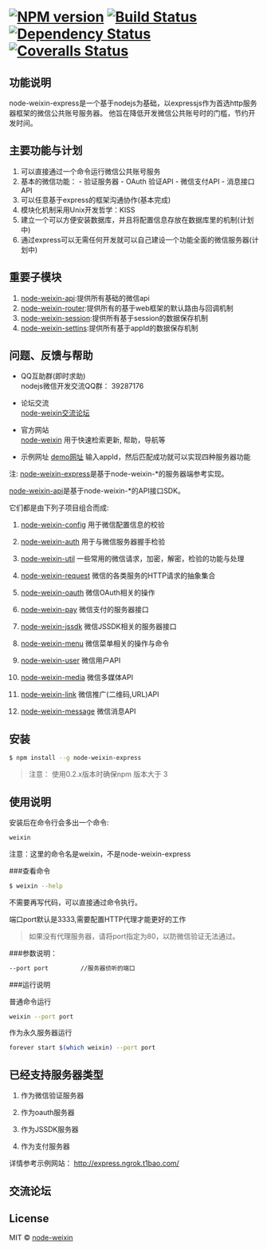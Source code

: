#  [![NPM version][npm-image]][npm-url] [![Build Status][travis-image]][travis-url] [![Dependency Status][daviddm-image]][daviddm-url]  [![Coveralls Status][coveralls-image]][coveralls-url]

> 

## 功能说明
  node-weixin-express是一个基于nodejs为基础，以expressjs作为首选http服务器框架的微信公共账号服务器。
  他旨在降低开发微信公共账号时的门槛，节约开发时间。
  

## 主要功能与计划

  1. 可以直接通过一个命令运行微信公共账号服务
  2. 基本的微信功能：
    - 验证服务器
    - OAuth 验证API
    - 微信支付API
    - 消息接口API
  3. 可以任意基于express的框架沟通协作(基本完成)
  4. 模块化机制采用Unix开发哲学：KISS
  5. 建立一个可以方便安装数据库，并且将配置信息存放在数据库里的机制(计划中)
  6. 通过express可以无需任何开发就可以自己建设一个功能全面的微信服务器(计划中)
  

## 重要子模块
  1. [node-weixin-api](https://github.com/node-weixin/node-weixin-api):提供所有基础的微信api
  2. [node-weixin-router](https://github.com/node-weixin/node-weixin-api):提供所有的基于web框架的默认路由与回调机制
  3. [node-weixin-session](https://github.com/node-weixin/node-weixin-session):提供所有基于session的数据保存机制
  4. [node-weixin-settins](https://github.com/node-weixin/node-weixin-settings):提供所有基于appId的数据保存机制


## 问题、反馈与帮助

* QQ互助群(即时求助)  
  nodejs微信开发交流QQ群： 39287176

* 论坛交流  
  [node-weixin交流论坛](http://forum.node-weixin.com/)

* 官方网站  
  [node-weixin](http://www.node-weixin.com/) 用于快速检索更新, 帮助，导航等
  
* 示例网址 
  [demo网址](http://express.ngrok.t1bao.com/) 输入appId，然后匹配成功就可以实现四种服务器功能

注:
 [node-weixin-express](https://github.com/node-weixin/node-weixin-express)是基于node-weixin-*的服务器端参考实现。

 [node-weixin-api](https://github.com/node-weixin/node-weixin-api)是基于node-weixin-*的API接口SDK。

 它们都是由下列子项目组合而成:

 1. [node-weixin-config](https://github.com/node-weixin/node-weixin-config)
    用于微信配置信息的校验

 2. [node-weixin-auth](https://github.com/node-weixin/node-weixin-auth)
    用于与微信服务器握手检验

 3. [node-weixin-util](https://github.com/node-weixin/node-weixin-util)
    一些常用的微信请求，加密，解密，检验的功能与处理

 4. [node-weixin-request](https://github.com/node-weixin/node-weixin-request)
    微信的各类服务的HTTP请求的抽象集合

 5. [node-weixin-oauth](https://github.com/node-weixin/node-weixin-oauth)
    微信OAuth相关的操作

 6. [node-weixin-pay](https://github.com/node-weixin/node-weixin-pay)
    微信支付的服务器接口

 7. [node-weixin-jssdk](https://github.com/node-weixin/node-weixin-jssdk)
    微信JSSDK相关的服务器接口

 8. [node-weixin-menu](https://github.com/node-weixin/node-weixin-menu)
    微信菜单相关的操作与命令
    
 9. [node-weixin-user](https://github.com/node-weixin/node-weixin-user)
    微信用户API
    
10. [node-weixin-media](https://github.com/node-weixin/node-weixin-media)
    微信多媒体API

11. [node-weixin-link](https://github.com/node-weixin/node-weixin-link)
    微信推广(二维码,URL)API
 
12. [node-weixin-message](https://github.com/node-weixin/node-weixin-message)
    微信消息API

## 安装

```sh
$ npm install --g node-weixin-express
```

> 注意： 使用0.2.x版本时确保npm 版本大于 3


## 使用说明

安装后在命令行会多出一个命令:

```sh
weixin
```
注意：这里的命令名是weixin，不是node-weixin-express

###查看命令

```sh
$ weixin --help
```

不需要再写代码，可以直接通过命令执行。

端口port默认是3333,需要配置HTTP代理才能更好的工作
  >如果没有代理服务器，请将port指定为80，以防微信验证无法通过。


###参数说明：

```sh
--port port         //服务器侦听的端口
```

###运行说明

普通命令运行

```sh
weixin --port port
```

作为永久服务器运行
```sh
forever start $(which weixin) --port port
```
## 已经支持服务器类型

1. 作为微信验证服务器

2. 作为oauth服务器

3. 作为JSSDK服务器

4. 作为支付服务器

详情参考示例网站：
http://express.ngrok.t1bao.com/


## 交流论坛


## License

MIT © [node-weixin](http://www.node-weixin.com)


[npm-image]: https://badge.fury.io/js/node-weixin-express.svg
[npm-url]: https://npmjs.org/package/node-weixin-express
[travis-image]: https://travis-ci.org/node-weixin/node-weixin-express.svg?branch=master
[travis-url]: https://travis-ci.org/node-weixin/node-weixin-express
[daviddm-image]: https://david-dm.org/node-weixin/node-weixin-express.svg?theme=shields.io
[daviddm-url]: https://david-dm.org/node-weixin/node-weixin-express
[coveralls-image]: https://coveralls.io/repos/node-weixin/node-weixin-express/badge.svg?branch=master&service=github
[coveralls-url]: https://coveralls.io/github/node-weixin/node-weixin-express?branch=master

